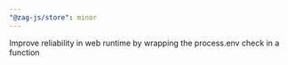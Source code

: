 ```yaml
---
"@zag-js/store": minor
---
```


Improve reliability in web runtime by wrapping the process.env check in a function
